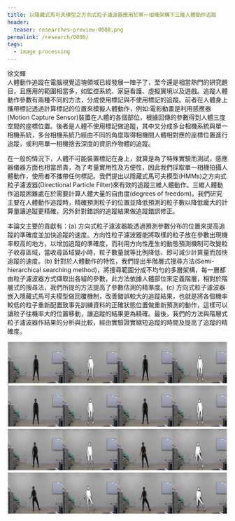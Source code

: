 ```yaml
---
title: 以隱藏式馬可夫模型之方向式粒子濾波器應用於單一相機架構下三維人體動作追蹤
header:
  teaser: researches-preview-0008.png
permalink: /research/0008/
tags:
  - image processing
---
```

徐文輝
<br>
人體動作追蹤在電腦視覺這塊領域已經發展一陣子了，至今還是相當熱門的研究題目，且應用的範圍相當多，如監控系統、家庭看護、虛擬實境以及遊戲。追蹤人體動作參數有兩種不同的方法，分成使用標記與不使用標記的追蹤。前者在人體身上攜帶標記透過計算標記的位置來模擬人體動作，例如:電影動畫是利用感應器(Motion Capture Sensor)裝置在人體的各個部位，根據回傳的參數得到人體三度空間的座標位置。後者是人體不使用標記做追蹤，其中又分成多台相機系統與單一相機系統，多台相機系統乃經由不同的角度取得相機間人體相對應的座標位置進行追蹤，或利用單一相機捨去深度的資訊作物體的追蹤。

在一般的情況下，人體不可能裝置標記在身上，就算是為了特殊實驗而測試，感應器儀器方面也相當昂貴，為了考量實用性及方便性，因此我們採取單一相機拍攝人體動作，使用者不攜帶任何標記。我們提出以隱藏式馬可夫模型(HMMs)之方向式粒子濾波器(Directional Particle Filter)來有效的追蹤三維人體動作。三維人體動作追蹤困難處在於需要計算人體大量的自由度(degrees of freedom)。我們研究主要在人體動作追蹤時，精確預測粒子的位置並降低預測的粒子數以降低龐大的計算量讓追蹤更精確，另外針對錯誤的追蹤結果做追蹤錯誤修正。

本論文主要的貢獻有：(a) 方向式粒子濾波器能透過預測參數分布的位置來提高追蹤的準確度並加快追蹤的速度。方向性粒子濾波器能將取樣的粒子放在參數出現機率較高的地方，以增加追蹤的準確度，而利用方向性產生的動態預測機制可改變粒子收尋區域，當收尋區域變小時，粒子數量就等比例降低，即可減少計算量而加快追蹤的速度。(b) 針對於人體動作的特性，我們提出半階層式搜尋方法(Semi-hierarchical searching method)，將搜尋範圍分成不均勻的多層架構，每一層都由粒子濾波器方式擷取出各組的參數，此方法依據人體部位來定義階層，相對於階層式的搜尋法，我們所提的方法提高了參數估測的精準度。(c) 方向式粒子濾波器嵌入隱藏式馬可夫模型做回覆機制，改善錯誤較大的追蹤結果，也就是將各個機率較低的粒子重新配置致事先訓練資料的正確狀態位置做重新預測的動作，這樣可以讓粒子往機率大的位置移動，讓追蹤的結果更為精確。最後，我們的方法與階層式粒子濾波器作結果的分析與比較，經由實驗證實縮短追蹤的時間及提高了追蹤的精確度。

![](/images/researches-content-0008-01.png)